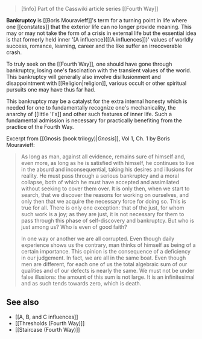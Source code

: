 
> [!info] Part of the Casswiki article series [[Fourth Way]]

**Bankruptcy** is [[Boris Mouravieff]]'s term for a turning point in life where one [[constates]] that the exterior life can no longer provide meaning. This may or may not take the form of a crisis in external life but the essential idea is that formerly held inner '[A influence]([[A influences]])' values of worldly success, romance, learning, career and the like suffer an irrecoverable crash.

To truly seek on the [[Fourth Way]], one should have gone through bankruptcy, losing one's fascination with the transient values of the world. This bankruptcy will generally also involve disillusionment and disappointment with [[Religion|religion]], various occult or other spiritual pursuits one may have thus far had.

This bankruptcy may be a catalyst for the extra internal honesty which is needed for one to fundamentally recognize one's mechanicality, the anarchy of [[little 'I's]] and other such features of inner life. Such a fundamental admission is necessary for practically benefiting from the practice of the Fourth Way.

Excerpt from [[Gnosis (book trilogy)|_Gnosis_]], Vol 1, Ch. 1 by Boris Mouravieff:

> As long as man, against all evidence, remains sure of himself and, even more, as long as he is satisfied with himself, he continues to live in the absurd and inconsequential, taking his desires and illusions for reality. He must pass through a serious bankruptcy and a moral collapse, both of which he must have accepted and assimilated without seeking to cover them over. It is only then, when we start to search, that we discover the reasons for working on ourselves, and only then that we acquire the necessary force for doing so. This is true for all. There is only one exception: that of the just, for whom such work is a joy; as they are just, it is not necessary for them to pass through this phase of self-discovery and bankruptcy. But who is just among us? Who is even of good faith?
> 
> In one way or another we are all corrupted. Even though daily experience shows us the contrary, man thinks of himself as being of a certain importance. This opinion is the consequence of a deficiency in our judgement. In fact, we are all in the same boat. Even though men are different, for each one of us the total algebraic sum of our qualities and of our defects is nearly the same. We must not be under false illusions: the amount of this sum is not large. It is an infinitesimal and as such tends towards zero, which is death.

See also
--------

*   [[A, B, and C influences]]
*   [[Thresholds (Fourth Way)]]
*   [[Staircase (Fourth Way)]]
